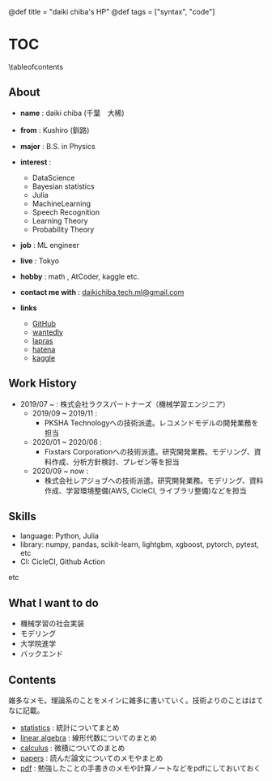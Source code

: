 @def title = "daiki chiba's HP"
@def tags = ["syntax", "code"]

# TOC

\tableofcontents <!-- you can use \toc as well -->

## About

* **name** : daiki chiba (千葉　大稀)
* **from** : Kushiro (釧路)
* **major** : B.S. in Physics
* **interest** :
  * DataScience
  * Bayesian statistics
  * Julia
  * MachineLearning
  * Speech Recognition
  * Learning Theory
  * Probability Theory
* **job** : ML engineer
* **live** : Tokyo
* **hobby** : math , AtCoder, kaggle etc.
* **contact me with** : daikichiba.tech.ml@gmail.com


* **links**
  * [GitHub](https://github.com/daikichiba9511)
  * [wantedly](https://en-jp.wantedly.com/users/19556415)
  * [lapras](https://lapras.com/public/1FP4QSZ)
  * [hatena](https://daiki-tech.hatenablog.com/?_ga=2.253686281.1476324107.1594040512-862164970.1580217445)
  * [kaggle](https://www.kaggle.com/daimarusui3)

## Work History

* 2019/07 ~ : 株式会社ラクスパートナーズ（機械学習エンジニア）
  * 2019/09 ~ 2019/11 :
    * PKSHA Technologyへの技術派遣。レコメンドモデルの開発業務を担当
  * 2020/01 ~ 2020/06 :
    * Fixstars Corporationへの技術派遣。研究開発業務。モデリング、資料作成、分析方針検討、プレゼン等を担当
  * 2020/09 ~ now :
    * 株式会社レアジョブへの技術派遣。研究開発業務。モデリング、資料作成、学習環境整備(AWS, CicleCI, ライブラリ整備)などを担当

## Skills

* language: Python, Julia
* library: numpy, pandas, scikit-learn, lightgbm, xgboost, pytorch, pytest, etc
* CI: CicleCI, Github Action

etc

## What I want to do

* 機械学習の社会実装
* モデリング
* 大学院進学
* バックエンド

## Contents

雑多なメモ。理論系のことをメインに雑多に書いていく。技術よりのことははてなに記載。

* [statistics](/statistics/stats_index/) : 統計についてまとめ
* [linear algebra](/linear_algebra/linear_algebra01/) : 線形代数についてのまとめ
* [calculus](/calculus/calculus01/) : 微積についてのまとめ
* [papers](/papers/papers_index/) : 読んだ論文についてのメモやまとめ
* [pdf](/pdf/pdf_index/) : 勉強したことの手書きのメモや計算ノートなどをpdfにしておいておく